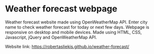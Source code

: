 # Weather forecast webpage

Weather forecast website made using OpenWeatherMap API. Enter city name to check weather forecast for today or next few days. Webpage is responsive on desktop and mobile devices. Made using HTML, CSS, Javascript, jQuery and OpenWeatherMap API.

Website link: https://robertasliekis.github.io/weather-forecast/
